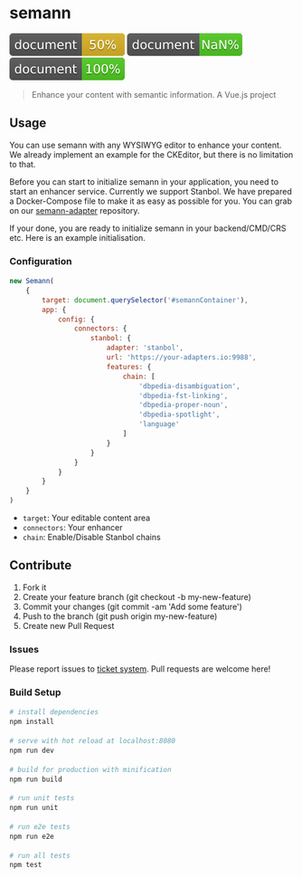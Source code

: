 # semann

![API documentation status](docs/api/badge.svg?raw=true "API documentation") 
![App documentation status](docs/app/badge.svg?raw=true "App documentation") 
![Shared documentation status](docs/shared/badge.svg?raw=true "Shared scripts documentation")

> Enhance your content with semantic information. A Vue.js project

## Usage

You can use semann with any WYSIWYG editor to enhance your content.
We already implement an example for the CKEditor, but there is no
limitation to that.

Before you can start to initialize semann in your application, you need
to start an enhancer service. Currently we support Stanbol. We have
prepared a Docker-Compose file to make it as easy as possible for you.
You can grab on our [semann-adapter](https://github.com/netresearch/semann-adapters) repository.

If your done, you are ready to initialize semann in your backend/CMD/CRS etc.
Here is an example initialisation.

 ### Configuration
 
 ``` javascript
 new Semann(
     {
         target: document.querySelector('#semannContainer'),
         app: {
             config: {
                 connectors: {
                     stanbol: {
                         adapter: 'stanbol',
                         url: 'https://your-adapters.io:9988',
                         features: {
                             chain: [
                                 'dbpedia-disambiguation',
                                 'dbpedia-fst-linking',
                                 'dbpedia-proper-noun',
                                 'dbpedia-spotlight',
                                 'language'
                             ]
                         }
                     }
                 }
             }
         }
     }
 )
 ```
 
- ``target``: Your editable content area
- ``connectors``: Your enhancer
- ``chain``: Enable/Disable Stanbol chains


## Contribute

1. Fork it
2. Create your feature branch (git checkout -b my-new-feature)
3. Commit your changes (git commit -am 'Add some feature')
4. Push to the branch (git push origin my-new-feature)
5. Create new Pull Request

### Issues

Please report issues to [ticket system](https://github.com/netresearch/semann/issues). 
Pull requests are welcome here!

### Build Setup

``` bash
# install dependencies
npm install

# serve with hot reload at localhost:8080
npm run dev

# build for production with minification
npm run build

# run unit tests
npm run unit

# run e2e tests
npm run e2e

# run all tests
npm test
```
